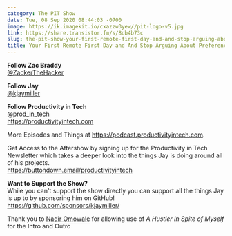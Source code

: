 ```yaml
---
category: The PIT Show
date: Tue, 08 Sep 2020 08:44:03 -0700
image: https://ik.imagekit.io/cxazzw3yew//pit-logo-v5.jpg
link: https://share.transistor.fm/s/8db4b73c
slug: the-pit-show-your-first-remote-first-day-and-and-stop-arguing-about-preferences
title: Your First Remote First Day and And Stop Arguing About Preferences!
---
```


<p><strong>Follow Zac Braddy</strong><br /><a href="https://twitter.com/zackerthehacker">@ZackerTheHacker</a></p><p><strong>Follow Jay</strong><br /><a href="https://twitter.com/kjaymiller">@kjaymiller</a></p><p><strong>Follow Productivity in Tech</strong><br /><a href="https://twitter.com/prod_in_tech">@prod_in_tech</a><br /><a href="https://productivityintech.com/">https://productivityintech.com</a></p><p>More Episodes and Things at <a href="https://podcast.productivityintech.com/">https://podcast.productivityintech.com</a>.</p><p>Get Access to the Aftershow by signing up for the Productivity in Tech Newsletter which takes a deeper look into the things Jay is doing around all of his projects.<br /><a href="https://buttondown.email/productivityintech">https://buttondown.email/productivityintech</a></p><p><strong>Want to Support the Show?</strong><br />While you can't support the show directly you can support all the things Jay is up to by sponsoring him on GitHub!<br /><a href="https://github.com/sponsors/kjaymiller/">https://github.com/sponsors/kjaymiller/</a></p><p>Thank you to <a href="https://nadiromowale.bandcamp.com/">Nadir Omowale</a> for allowing use of <em>A Hustler In Spite of Myself</em> for the Intro and Outro</p>